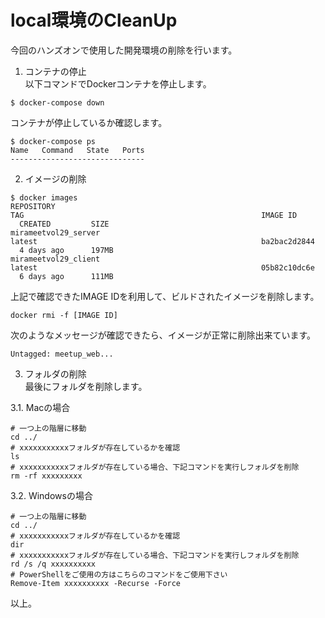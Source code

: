 # local環境のCleanUp

今回のハンズオンで使用した開発環境の削除を行います。

1. コンテナの停止  
以下コマンドでDockerコンテナを停止します。
```
$ docker-compose down
```
コンテナが停止しているか確認します。
```
$ docker-compose ps
Name   Command   State   Ports
------------------------------
```

2. イメージの削除
```
$ docker images                                                                                                                                   
REPOSITORY                                                                   TAG                                                     IMAGE ID     
  CREATED         SIZE
mirameetvol29_server                                                         latest                                                  ba2bac2d2844 
  4 days ago      197MB
mirameetvol29_client                                                         latest                                                  05b82c10dc6e 
  6 days ago      111MB
```
上記で確認できたIMAGE IDを利用して、ビルドされたイメージを削除します。
```
docker rmi -f [IMAGE ID]
```
次のようなメッセージが確認できたら、イメージが正常に削除出来ています。
```
Untagged: meetup_web...
```

3. フォルダの削除  
最後にフォルダを削除します。  

3.1. Macの場合  
```
# 一つ上の階層に移動
cd ../
# xxxxxxxxxxxフォルダが存在しているかを確認
ls
# xxxxxxxxxxxフォルダが存在している場合、下記コマンドを実行しフォルダを削除
rm -rf xxxxxxxxx
```

3.2. Windowsの場合  
```
# 一つ上の階層に移動
cd ../
# xxxxxxxxxxxフォルダが存在しているかを確認
dir
# xxxxxxxxxxxフォルダが存在している場合、下記コマンドを実行しフォルダを削除
rd /s /q xxxxxxxxxx
# PowerShellをご使用の方はこちらのコマンドをご使用下さい
Remove-Item xxxxxxxxxx -Recurse -Force
```

以上。